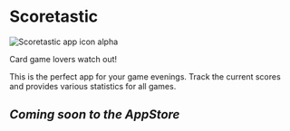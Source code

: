 # Scoretastic

![Scoretastic app icon alpha](https://user-images.githubusercontent.com/6216959/133770110-af8ed334-7c5a-4325-9d89-6df96a689a39.png)

Card game lovers watch out!

This is the perfect app for your game evenings. Track the current scores and provides various statistics for all games.

## _Coming soon to the AppStore_
